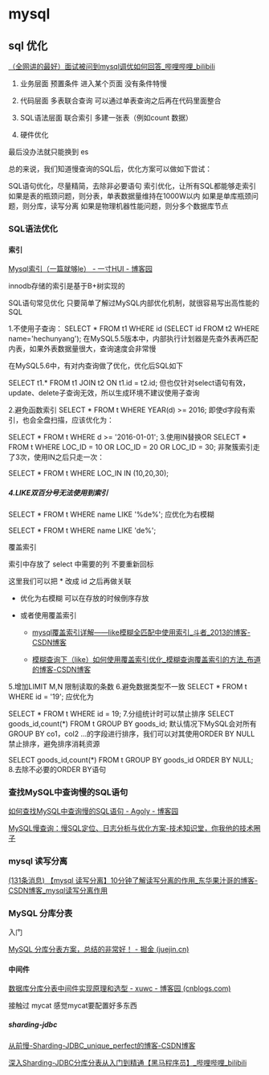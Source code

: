 # mysql

## sql 优化

[（全网讲的最好）面试被问到mysql调优如何回答_哔哩哔哩_bilibili](https://www.bilibili.com/video/BV1qt4y157kN/?spm_id_from=333.337.search-card.all.click&vd_source=eabc2c22ae7849c2c4f31815da49f209)

1. 业务层面 预置条件 进入某个页面 没有条件特慢

2. 代码层面 多表联合查询 可以通过单表查询之后再在代码里面整合

3. SQL语法层面 联合索引 多建一张表（例如count 数据）

4. 硬件优化

最后没办法就只能换到 es

总的来说，我们知道慢查询的SQL后，优化方案可以做如下尝试：

SQL语句优化，尽量精简，去除非必要语句
索引优化，让所有SQL都能够走索引
如果是表的瓶颈问题，则分表，单表数据量维持在1000W以内
如果是单库瓶颈问题，则分库，读写分离
如果是物理机器性能问题，则分多个数据库节点

### SQL语法优化

#### 索引

[Mysql索引（一篇就够le） - 一寸HUI - 博客园](https://www.cnblogs.com/zsql/p/13808417.html#_label2)

innodb存储的索引是基于B+树实现的

SQL语句常见优化
只要简单了解过MySQL内部优化机制，就很容易写出高性能的SQL

1.不使用子查询：
SELECT * FROM t1 WHERE id (SELECT id FROM t2 WHERE name='hechunyang');
在MySQL5.5版本中，内部执行计划器是先查外表再匹配内表，如果外表数据量很大，查询速度会非常慢

在MySQL5.6中，有对内查询做了优化，优化后SQL如下

SELECT t1.* FROM t1 JOIN t2 ON t1.id = t2.id;
但也仅针对select语句有效，update、delete子查询无效，所以生成环境不建议使用子查询

2.避免函数索引
SELECT * FROM t WHERE YEAR(d) >= 2016;
即使d字段有索引，也会全盘扫描，应该优化为：

SELECT * FROM t WHERE d >= '2016-01-01';
3.使用IN替换OR
SELECT * FROM t WHERE LOC_ID = 10 OR LOC_ID = 20 OR LOC_ID = 30;
非聚簇索引走了3次，使用IN之后只走一次：

SELECT * FROM t WHERE LOC_IN IN (10,20,30);

##### 4.LIKE双百分号无法使用到索引


SELECT * FROM t WHERE name LIKE '%de%';
应优化为右模糊

SELECT * FROM t WHERE name LIKE 'de%';

覆盖索引

索引中存放了 select 中需要的列 不要重新回标

这里我们可以把 * 改成 id 之后再做关联

- 优化为右模糊 可以在存放的时候倒序存放

- 或者使用覆盖索引
  
  - [mysql覆盖索引详解——like模糊全匹配中使用索引_斗者_2013的博客-CSDN博客](https://blog.csdn.net/w1014074794/article/details/89886068)
  
  - [模糊查询下（like）如何使用覆盖索引优化_模糊查询覆盖索引的方法_布道的博客-CSDN博客](https://blog.csdn.net/alex_xfboy/article/details/82789942)

5.增加LIMIT M,N 限制读取的条数
6.避免数据类型不一致
SELECT * FROM t WHERE id = '19';
应优化为

SELECT * FROM t WHERE id = 19;
7.分组统计时可以禁止排序
SELECT goods_id,count(*) FROM t GROUP BY goods_id;
默认情况下MySQL会对所有GROUP BY co1，col2 …的字段进行排序，我们可以对其使用ORDER BY NULL禁止排序，避免排序消耗资源

SELECT goods_id,count(*) FROM t GROUP BY goods_id ORDER BY NULL;
8.去除不必要的ORDER BY语句

### 查找MySQL中查询慢的SQL语句

[如何查找MySQL中查询慢的SQL语句 - Agoly - 博客园](https://www.cnblogs.com/qmfsun/p/4844472.html)

[MySQL慢查询：慢SQL定位、日志分析与优化方案-技术知识堂，你我他的技术圈子](https://www.jhelp.net/p/2t1OVTuBlm6ZESwn)

### mysql 读写分离

[(131条消息) 【mysql 读写分离】10分钟了解读写分离的作用_东华果汁哥的博客-CSDN博客_mysql读写分离作用](https://blog.csdn.net/u013421629/article/details/78793966)

### MySQL 分库分表

入门

[MySQL 分库分表方案，总结的非常好！ - 掘金 (juejin.cn)](https://juejin.cn/post/6844903648670007310)

#### 中间件

[数据库分库分表中间件实现原理和选型 - xuwc - 博客园 (cnblogs.com)](https://www.cnblogs.com/xuwc/p/14054327.html)

接触过 mycat 感觉mycat要配置好多东西

##### sharding-jdbc

[从前慢-Sharding-JDBC_unique_perfect的博客-CSDN博客](https://blog.csdn.net/unique_perfect/article/details/116134490)

[深入Sharding-JDBC分库分表从入门到精通【黑马程序员】_哔哩哔哩_bilibili](https://www.bilibili.com/video/BV1jJ411M78w/?spm_id_from=333.337.search-card.all.click&vd_source=eabc2c22ae7849c2c4f31815da49f209)
